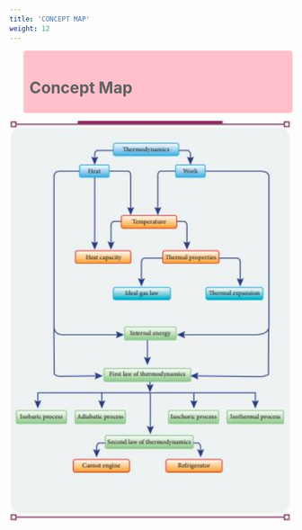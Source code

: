 ```yaml
---
title: 'CONCEPT MAP'
weight: 12
---
```

<blockquote style="background-color:pink; padding:10px; border-radius:5px;">

# Concept Map

</blockquote>
<img src="image_1.jpg" alt="Ramanujan" width="1100" >